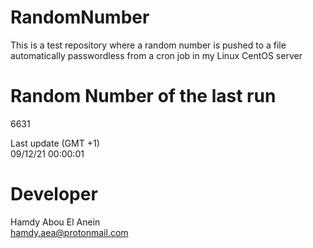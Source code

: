 # RandomNumber    
This is a test repository where a random number is pushed to a file automatically passwordless from a cron job in my Linux CentOS server    
# Random Number of the last run   
6631
      
Last update (GMT +1)    
09/12/21 00:00:01
# Developer    
Hamdy Abou El Anein   
hamdy.aea@protonmail.com
